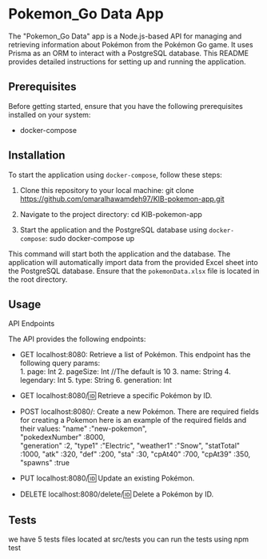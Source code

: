 # Pokemon_Go Data App

The "Pokemon_Go Data" app is a Node.js-based API for managing and retrieving information about Pokémon from the Pokémon Go game. It uses Prisma as an ORM to interact with a PostgreSQL database. This README provides detailed instructions for setting up and running the application.

## Prerequisites

Before getting started, ensure that you have the following prerequisites installed on your system:
- docker-compose 

## Installation

To start the application using `docker-compose`, follow these steps:

1. Clone this repository to your local machine:
   git clone https://github.com/omaralhawamdeh97/KIB-pokemon-app.git

2. Navigate to the project directory:
   cd KIB-pokemon-app

3. Start the application and the PostgreSQL database using `docker-compose`:
   sudo docker-compose up

This command will start both the application and the database. The application will automatically import data from the provided Excel sheet into the PostgreSQL database. Ensure that the `pokemonData.xlsx` file is located in the root directory.

## Usage

API Endpoints

The API provides the following endpoints:

- GET     localhost:8080:             Retrieve a list of Pokémon.
     This endpoint has the following query params:      
      1. page:         Int
      2. pageSize:     Int  //The default is 10
      3. name:         String
      4. legendary:    Int
      5. type:         String
      6. generation:   Int
  
- GET     localhost:8080/:id:         Retrieve a specific Pokémon by ID.
- POST    localhost:8080/:            Create a new Pokémon.
      There are required fields for creating a Pokemon here is an example of the required fields and their values:
            "name"           :"new-pokemon",  
            "pokedexNumber"  :8000,     
            "generation"     :2,
            "type1"          :"Electric",
            "weather1"       :"Snow",
            "statTotal"      :1000,
            "atk"            :320,
            "def"            :200,
            "sta"            :30,
            "cpAt40"         :700,
            "cpAt39"         :350,
            "spawns"         :true
- PUT     localhost:8080/:id:         Update an existing Pokémon.
- DELETE  localhost:8080/delete/:id:  Delete a Pokémon by ID.

## Tests
we have 5 tests files located at src/tests
you can run the tests using npm test
